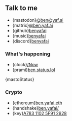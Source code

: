 ## Talk to me

- {mastodon}[@ben@yaf.ai](https://fedi.yaf.ai/@ben)
- {matrix}[@ben:yaf.ai](https://matrix.to/#/@ben:yaf.ai)
- {github}[benyafai](https://github.com/benyafai)
- {music}[benyafai](https://music.apple.com/profile/benyafai)
- {discord}[benyafai](discord://benyafai)

### What's happening

- {clock}[/Now](/now)
- {prami}[ben.status.lol](https://ben.status.lol)

{mastoStatus}

### Crypto

- {ethereum}[ben.yafai.eth](http://ben.yafai.eth/)
- {handshake}[ben.yafai/](http://ben.yafai/)
- {key}[A783 1102 5F91 2928](https://ben.yaf.ai/key)